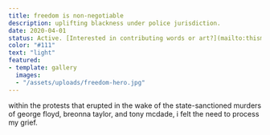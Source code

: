 ```yaml
---
title: freedom is non-negotiable
description: uplifting blackness under police jurisdiction.
date: 2020-04-01
status: Active. [Interested in contributing words or art?](mailto:thismotherfucker@dainsaint.com)
color: "#111"
text: "light"
featured:
- template: gallery
  images:
  - "/assets/uploads/freedom-hero.jpg"
---
```


within the protests that erupted in the wake of the state-sanctioned murders of george floyd, breonna taylor, and tony mcdade, i felt the need to process my grief.
